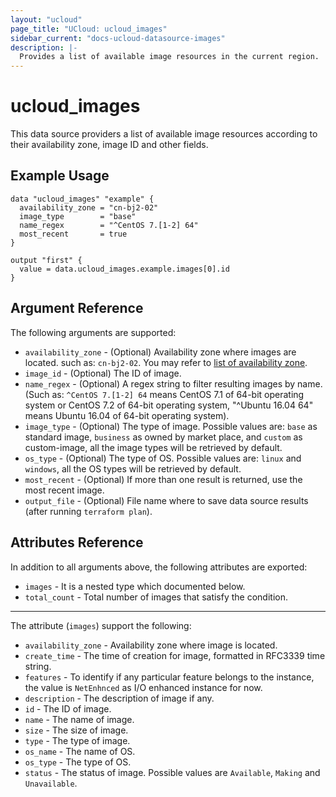 ```yaml
---
layout: "ucloud"
page_title: "UCloud: ucloud_images"
sidebar_current: "docs-ucloud-datasource-images"
description: |-
  Provides a list of available image resources in the current region.
---
```


# ucloud_images

This data source providers a list of available image resources according to their availability zone, image ID and other fields.

## Example Usage

```hcl
data "ucloud_images" "example" {
  availability_zone = "cn-bj2-02"
  image_type        = "base"
  name_regex        = "^CentOS 7.[1-2] 64"
  most_recent       = true
}

output "first" {
  value = data.ucloud_images.example.images[0].id
}
```

## Argument Reference

The following arguments are supported:

* `availability_zone` - (Optional) Availability zone where images are located. such as: `cn-bj2-02`. You may refer to [list of availability zone](https://docs.ucloud.cn/api/summary/regionlist).
* `image_id` - (Optional) The ID of image.
* `name_regex` - (Optional) A regex string to filter resulting images by name. (Such as: `^CentOS 7.[1-2] 64` means CentOS 7.1 of 64-bit operating system or CentOS 7.2 of 64-bit operating system, "^Ubuntu 16.04 64" means Ubuntu 16.04 of 64-bit operating system).
* `image_type` - (Optional) The type of image. Possible values are: `base` as standard image, `business` as owned by market place, and `custom` as custom-image, all the image types will be retrieved by default.
* `os_type` - (Optional) The type of OS. Possible values are: `linux` and `windows`, all the OS types will be retrieved by default.
* `most_recent` - (Optional) If more than one result is returned, use the most recent image.
* `output_file` - (Optional) File name where to save data source results (after running `terraform plan`).

## Attributes Reference

In addition to all arguments above, the following attributes are exported:

* `images` - It is a nested type which documented below.
* `total_count` - Total number of images that satisfy the condition.

- - -

The attribute (`images`) support the following:

* `availability_zone` - Availability zone where image is located.
* `create_time` - The time of creation for image, formatted in RFC3339 time string.
* `features` - To identify if any particular feature belongs to the instance, the value is `NetEnhnced` as I/O enhanced instance for now.
* `description` - The description of image if any.
* `id` - The ID of image.
* `name` - The name of image.
* `size` - The size of image.
* `type` - The type of image.
* `os_name` - The name of OS.
* `os_type` - The type of OS.
* `status` - The status of image. Possible values are `Available`, `Making` and `Unavailable`.
